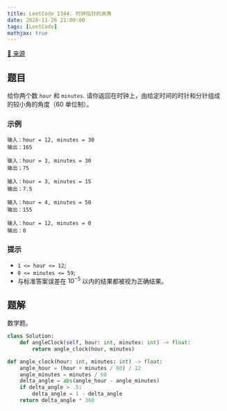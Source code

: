 ```yaml
---
title: LeetCode 1344. 时钟指针的夹角
date: 2020-11-26 21:00:00
tags: [LeetCode]
mathjax: true
---
```


[:link: 来源](https://leetcode-cn.com/problems/angle-between-hands-of-a-clock/)

## 题目

给你两个数 `hour` 和 `minutes`. 请你返回在时钟上，由给定时间的时针和分针组成的较小角的角度（60 单位制）。

### 示例

```raw
输入：hour = 12, minutes = 30
输出：165
```

```raw
输入：hour = 3, minutes = 30
输出；75
```

```raw
输入：hour = 3, minutes = 15
输出：7.5
```

```raw
输入：hour = 4, minutes = 50
输出：155
```

```raw
输入：hour = 12, minutes = 0
输出：0
```

### 提示

- `1 <= hour <= 12`;
- `0 <= minutes <= 59`;
- 与标准答案误差在 ${10}^{-5}$ 以内的结果都被视为正确结果。

<!-- more -->

## 题解

数学题。

```python
class Solution:
    def angleClock(self, hour: int, minutes: int) -> float:
        return angle_clock(hour, minutes)

def angle_clock(hour: int, minutes: int) -> float:
    angle_hour = (hour + minutes / 60) / 12
    angle_minutes = minutes / 60
    delta_angle = abs(angle_hour - angle_minutes)
    if delta_angle > .5:
        delta_angle = 1 - delta_angle
    return delta_angle * 360
```
